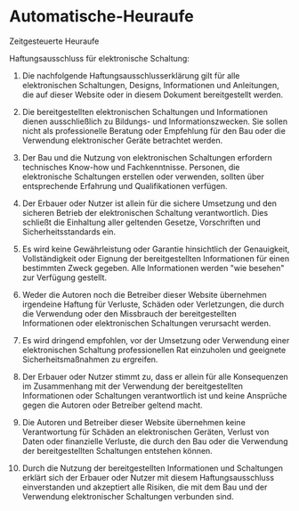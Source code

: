 # Automatische-Heuraufe
Zeitgesteuerte Heuraufe


Haftungsausschluss für elektronische Schaltung:

1. Die nachfolgende Haftungsausschlusserklärung gilt für alle elektronischen Schaltungen, Designs, Informationen und Anleitungen, die auf dieser Website oder in diesem Dokument bereitgestellt werden.

2. Die bereitgestellten elektronischen Schaltungen und Informationen dienen ausschließlich zu Bildungs- und Informationszwecken. Sie sollen nicht als professionelle Beratung oder Empfehlung für den Bau oder die Verwendung elektronischer Geräte betrachtet werden.

3. Der Bau und die Nutzung von elektronischen Schaltungen erfordern technisches Know-how und Fachkenntnisse. Personen, die elektronische Schaltungen erstellen oder verwenden, sollten über entsprechende Erfahrung und Qualifikationen verfügen.

4. Der Erbauer oder Nutzer ist allein für die sichere Umsetzung und den sicheren Betrieb der elektronischen Schaltung verantwortlich. Dies schließt die Einhaltung aller geltenden Gesetze, Vorschriften und Sicherheitsstandards ein.

5. Es wird keine Gewährleistung oder Garantie hinsichtlich der Genauigkeit, Vollständigkeit oder Eignung der bereitgestellten Informationen für einen bestimmten Zweck gegeben. Alle Informationen werden "wie besehen" zur Verfügung gestellt.

6. Weder die Autoren noch die Betreiber dieser Website übernehmen irgendeine Haftung für Verluste, Schäden oder Verletzungen, die durch die Verwendung oder den Missbrauch der bereitgestellten Informationen oder elektronischen Schaltungen verursacht werden.

7. Es wird dringend empfohlen, vor der Umsetzung oder Verwendung einer elektronischen Schaltung professionellen Rat einzuholen und geeignete Sicherheitsmaßnahmen zu ergreifen.

8. Der Erbauer oder Nutzer stimmt zu, dass er allein für alle Konsequenzen im Zusammenhang mit der Verwendung der bereitgestellten Informationen oder Schaltungen verantwortlich ist und keine Ansprüche gegen die Autoren oder Betreiber geltend macht.

9. Die Autoren und Betreiber dieser Website übernehmen keine Verantwortung für Schäden an elektronischen Geräten, Verlust von Daten oder finanzielle Verluste, die durch den Bau oder die Verwendung der bereitgestellten Schaltungen entstehen können.

10. Durch die Nutzung der bereitgestellten Informationen und Schaltungen erklärt sich der Erbauer oder Nutzer mit diesem Haftungsausschluss einverstanden und akzeptiert alle Risiken, die mit dem Bau und der Verwendung elektronischer Schaltungen verbunden sind.
